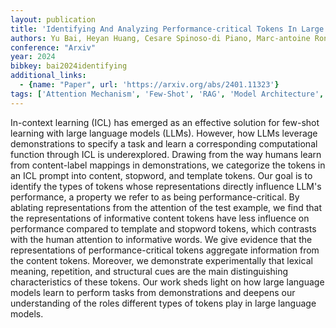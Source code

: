 ```yaml
---
layout: publication
title: 'Identifying And Analyzing Performance-critical Tokens In Large Language Models'
authors: Yu Bai, Heyan Huang, Cesare Spinoso-di Piano, Marc-antoine Rondeau, Sanxing Chen, Yang Gao, Jackie Chi Kit Cheung
conference: "Arxiv"
year: 2024
bibkey: bai2024identifying
additional_links:
  - {name: "Paper", url: 'https://arxiv.org/abs/2401.11323'}
tags: ['Attention Mechanism', 'Few-Shot', 'RAG', 'Model Architecture', 'Prompting', 'In-Context Learning']
---
```

In-context learning (ICL) has emerged as an effective solution for few-shot
learning with large language models (LLMs). However, how LLMs leverage
demonstrations to specify a task and learn a corresponding computational
function through ICL is underexplored. Drawing from the way humans learn from
content-label mappings in demonstrations, we categorize the tokens in an ICL
prompt into content, stopword, and template tokens. Our goal is to identify the
types of tokens whose representations directly influence LLM's performance, a
property we refer to as being performance-critical. By ablating representations
from the attention of the test example, we find that the representations of
informative content tokens have less influence on performance compared to
template and stopword tokens, which contrasts with the human attention to
informative words. We give evidence that the representations of
performance-critical tokens aggregate information from the content tokens.
Moreover, we demonstrate experimentally that lexical meaning, repetition, and
structural cues are the main distinguishing characteristics of these tokens.
Our work sheds light on how large language models learn to perform tasks from
demonstrations and deepens our understanding of the roles different types of
tokens play in large language models.
